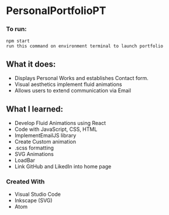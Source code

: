# PersonalPortfolioPT
### To run:
    npm start 
    run this command on environment terminal to launch portfolio
## **What it does:**
- Displays Personal Works and establishes Contact form.
- Visual aesthetics implement fluid animations
- Allows users to extend communication via Email

## **What I learned:**
 - Develop Fluid Animations using React
 - Code with JavaScript, CSS, HTML
 - ImplementEmailJS library
 - Create Custom animation
 - .scss formatting
 - SVG Animations
 - LoadBar 
 - Link GitHub and LikedIn into home page

### **Created With**
  - Visual Studio Code
  - Inkscape (SVG)
  - Atom
